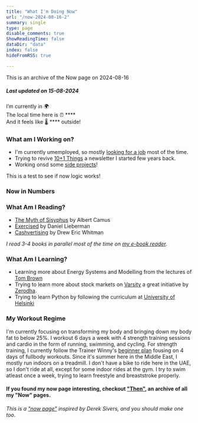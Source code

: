 ```yaml
---
title: "What I'm Doing Now"
url: "/now-2024-08-16-2"
summary: single
type: page
disable_comments: true
ShowReadingTime: false
dataDir: "data"
index: false
hideFromRSS: true

---
```


This is an archive of the Now page on 2024-08-16

##### Last updated on 15-08-2024

I’m currently in 🌍 **[](https://what3words.com/siblings.twitches.scan)**  
The local time here is ⏰ ****  
And it feels like 🌡️ **** outside!

### What am I Working on?

- I'm currently umemployed, so mostly [looking for a job](/hire) most of the time. 
- Trying to revive [10+1 Things](https://rishikesh.substack.com/) a newsletter I started few years back.
- Working onsd some [side projects](/projects)!


This is a test to see if now logic works!

### Now in Numbers




### What Am I Reading?

- [The Myth of Sisyphus](https://geni.us/rs-sisyphus) by Albert Camus
- [Exercised](https://geni.us/rs-exercised) by Daniel Lieberman
- [Cashvertising](https://geni.us/rsh-cashvertising) by Drew Eric Whitman

*I read 3-4 books in parallel most of the time on [my e-book reader](https://geni.us/rsh-kindle-paperwhite).*

### What Am I Learning?
- Learning more about Energy Systems and Modelling from the lectures of [Tom Brown](https://nworbmot.org/teaching.html)
- Trying to learn more about stock markets on [Varsity](https://zerodha.com/varsity/) a great initiative by [Zerodha](https://zerodha.com/open-account?c=KSO559).
- Trying to learn Python by following the curriculum at [University of Helsinki](https://programming-24.mooc.fi/)



### My Workout Regime

I'm currently focusing on transforming my body and bringing down my body fat to below 25%. I workout 6 days a week with 4 strength training sessions and cardio in the form of running, swimming, and cycling. For strength training, I currently follow the Trainer Winny's [beginner plan](hhttps://www.youtube.com/watch?v=U9ENCvFf9yQ) fousing on  4 days of fullbody workouts. Since it's summer here in the Middle East, I mostly run indoors on a treadmill. I don't have a bike to ride here in the UAE, so I don't ride at all, except for some indoor rides at the gym. I try to swim atleast once a week, trying to learn freestyle and breaststroke properly.

#### If you found my now page interesting, checkout ["Then"](/then), an archive of all my "Now" pages.


###### This is a ["now page"](https://nownownow.com/) inspired by Derek Sivers, and you should make one too.